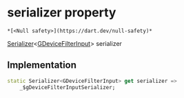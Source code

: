 


# serializer property




    *[<Null safety>](https://dart.dev/null-safety)*




[Serializer](https://pub.dev/documentation/built_value/8.1.4/serializer/Serializer-class.html)&lt;[GDeviceFilterInput](../../third_party_yonomi_graphql_schema_schema.docs.schema.gql/GDeviceFilterInput-class.md)> serializer
  







## Implementation

```dart
static Serializer<GDeviceFilterInput> get serializer =>
    _$gDeviceFilterInputSerializer;
```








